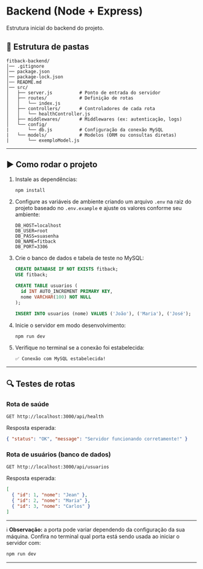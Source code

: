 # Backend (Node + Express)

Estrutura inicial do backend do projeto.

## 📂 Estrutura de pastas

```
fitback-backend/
│── .gitignore
│── package.json
│── package-lock.json
│── README.md
│── src/
│   ├── server.js          # Ponto de entrada do servidor
│   ├── routes/            # Definição de rotas
│   │   └── index.js
│   ├── controllers/       # Controladores de cada rota
│   │   └── healthController.js
│   ├── middlewares/       # Middlewares (ex: autenticação, logs)
│   └── config/
|       └── db.js          # Configuração da conexão MySQL
|   └── models/            # Modelos (ORM ou consultas diretas)
|       └── exemploModel.js
```

---

## ▶️ Como rodar o projeto

1. Instale as dependências:

   ```bash
   npm install
   ```

2. Configure as variáveis de ambiente criando um arquivo `.env` na raiz do projeto baseado no `.env.example` e ajuste os valores conforme seu ambiente:

   ```env
   DB_HOST=localhost
   DB_USER=root
   DB_PASS=suasenha
   DB_NAME=fitback
   DB_PORT=3306
   ```

3. Crie o banco de dados e tabela de teste no MySQL:

   ```sql
   CREATE DATABASE IF NOT EXISTS fitback;
   USE fitback;

   CREATE TABLE usuarios (
     id INT AUTO_INCREMENT PRIMARY KEY,
     nome VARCHAR(100) NOT NULL
   );

   INSERT INTO usuarios (nome) VALUES ('João'), ('Maria'), ('José');
   ```

4. Inicie o servidor em modo desenvolvimento:

   ```bash
   npm run dev
   ```

5. Verifique no terminal se a conexão foi estabelecida:

   ```
   ✅ Conexão com MySQL estabelecida!
   ```

---

## 🔍 Testes de rotas

### Rota de saúde

```
GET http://localhost:3000/api/health
```

Resposta esperada:

```json
{ "status": "OK", "message": "Servidor funcionando corretamente!" }
```

### Rota de usuários (banco de dados)

```
GET http://localhost:3000/api/usuarios
```

Resposta esperada:

```json
[
  { "id": 1, "nome": "Jean" },
  { "id": 2, "nome": "Maria" },
  { "id": 3, "nome": "Carlos" }
]
```

---

ℹ️ **Observação:** a porta pode variar dependendo da configuração da sua máquina.
Confira no terminal qual porta está sendo usada ao iniciar o servidor com:

```bash
npm run dev
```

---
